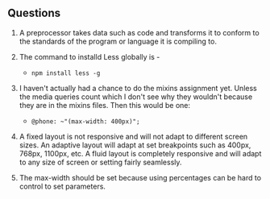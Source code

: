 ## Questions

1. A preprocessor takes data such as code and transforms it to conform to the standards of the program or language it is compiling to.

2. The command to installd Less globally is - 
    - `npm install less -g`

3. I haven't actually had a chance to do the mixins assignment yet. Unless the media queries count which I don't see why they wouldn't because they are in the mixins files. Then this would be one:
    - `@phone: ~"(max-width: 400px)";`

4. A fixed layout is not responsive and will not adapt to different screen sizes. An adaptive layout will adapt at set breakpoints such as 400px, 768px, 1100px, etc. A fluid layout is completely responsive and will adapt to any size of screen or setting fairly seamlessly.

5. The max-width should be set because using percentages can be hard to control to set parameters.